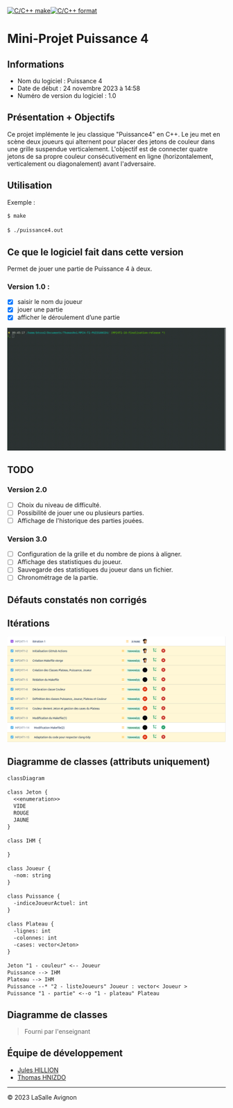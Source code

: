 [![C/C++ make](https://github.com/btssn-lasalle-84/MP24-T1-PUISSANCE4/actions/workflows/c-cpp.yml/badge.svg?branch=develop)](https://github.com/btssn-lasalle-84/MP24-T1-PUISSANCE4/actions/workflows/c-cpp.yml)[![C/C++ format](https://github.com/btssn-lasalle-84/MP24-T1-PUISSANCE4/actions/workflows/cppformat.yml/badge.svg?branch=develop)](https://github.com/btssn-lasalle-84/MP24-T1-PUISSANCE4/actions/workflows/cppformat.yml)

# Mini-Projet Puissance 4

## Informations

- Nom du logiciel : Puissance 4
- Date de début : 24 novembre 2023 à 14:58
- Numéro de version du logiciel : 1.0

## Présentation + Objectifs

Ce projet implémente le jeu classique "Puissance4" en C++. Le jeu met en scène deux joueurs qui alternent pour placer des jetons de couleur dans une grille suspendue verticalement. L'objectif est de connecter quatre jetons de sa propre couleur consécutivement en ligne (horizontalement, verticalement ou diagonalement) avant l'adversaire.

## Utilisation

Exemple :

```bash
$ make

$ ./puissance4.out
```

## Ce que le logiciel fait dans cette version

Permet de jouer une partie de Puissance 4 à deux.

### Version 1.0 :

- [x] saisir le nom du joueur
- [x] jouer une partie
- [x] afficher le déroulement d’une partie

![Puissance4](img/Puissance4.gif "Puissance4")

## TODO

### Version 2.0

- [ ] Choix du niveau de difficulté.
- [ ] Possibilité de jouer une ou plusieurs parties.
- [ ] Affichage de l'historique des parties jouées.

### Version 3.0

- [ ] Configuration de la grille et du nombre de pions à aligner.
- [ ] Affichage des statistiques du joueur.
- [ ] Sauvegarde des statistiques du joueur dans un fichier.
- [ ] Chronométrage de la partie.

## Défauts constatés non corrigés

## Itérations

![Jira-iteration](img/Jira-IT1.png "Itération1-Jira")

## Diagramme de classes (attributs uniquement)

```mermaid
classDiagram

class Jeton {
  <<enumeration>>
  VIDE
  ROUGE
  JAUNE
}

class IHM {
 
}

class Joueur {
  -nom: string
}

class Puissance {
  -indiceJoueurActuel: int
}

class Plateau {
  -lignes: int
  -colonnes: int
  -cases: vector<Jeton>
}

Jeton "1 - couleur" <-- Joueur
Puissance --> IHM
Plateau --> IHM
Puissance --* "2 - listeJoueurs" Joueur : vector< Joueur >
Puissance "1 - partie" <--o "1 - plateau" Plateau
```


## Diagramme de classes

> Fourni par l'enseignant

## Équipe de développement

- [Jules HILLION](mailto:redisbackhere@gmail.com)
- [Thomas HNIZDO](mailto:thomas.hnizdo@gmail.com)

---
&copy; 2023 LaSalle Avignon